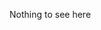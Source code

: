 Nothing to see here

<!---
lookmaki/lookmaki is a ✨ special ✨ repository because its `README.md` (this file) appears on your GitHub profile.
You can click the Preview link to take a look at your changes.
--->
